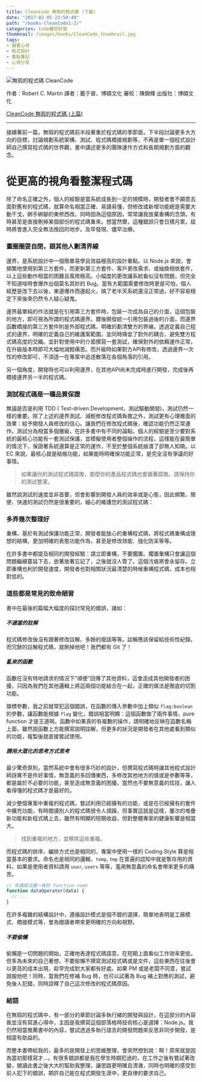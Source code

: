 ```yaml
---
title: CleanCode 無瑕的程式碼 (下篇)
date: "2017-02-05 23:50:49"
path: "/books-CleanCode1-2/"
categories: Code要好好寫
thumbnail: /images/books/CleanCode_thumbnail.jpg
tags:
- 讀書心得
- 程式設計
- 重點筆記
- 心得分享
---
```


![無瑕的程式碼 CleanCode](/images/books/CleanCode.jpg)

作者：Robert C. Martin
譯者：戴于晉、博碩文化
審校：陳錦輝
出版社：博碩文化

[CleanCode 無瑕的程式碼 (上篇)](/2017/02/05/20170205_BOOKS_CleanCode1-1/)

*****

接續著前一篇，無瑕的程式碼前半段著重於程式碼的季節面，下半段討論更多大方向的目標，討論規劃系統架構、測試、程式碼橋接規劃等，不再是單一個程式設計師自己撰寫程式碼的世界觀，書中講述更多的團隊運作方式和長期規劃方面的觀念。

# 從更高的視角看整潔程式碼

除了命名正確之外，個人的經驗是當系統成長到一定的規模時，開發者會不願意去面對舊有的程式碼，就算命名相當正確、易讀易懂，但修改或新增功能總是需要大動干戈，綁手綁腳的東修西改。同時因為這個原因，常常讓我放棄重構的念頭，有時甚至是直接刪掉某個部份的程式碼重來。想當然爾，這種錯誤只會日積月累，屆時將會進入完全無法挽回的地步。及早發現、儘早治療。

### 畫圈圈耍自閉，跟其他人劃清界線

<!--more-->

邊界，是系統設計中一個簡單易學且效益極高的設計重點。以 Node.js 來說，會頻繁地使用到第三方套件，而更新第三方套件、客戶更改需求、或抽換相依套件，以上這些動作相當的困難且風險極高。小幅度的更改讓系統看似沒有問題，但完全不知道啥時會爆炸出個莫名其妙的 Bug。當有大範圍需要修改時更是可怕，個人經歷是改下去以後，東邊爆炸西邊起火，搞了老半天系統還沒正常過，好不容易穩定下來後來仍然令人疑心疑鬼。

邊界最單純的作法就是在引用第三方套件時，包裝一次成為自己的介面，這個包裝的地方，即可視為所謂的程式碼邊界。爾後開發統一引用包裝過後的介面，而邊界函數橋接的第三方套件則是外部程式碼，明確的劃清雙方的界線。透過定義自己程式的邊界，明確的定義自己的維護案範圍，並同時降低了對外的耦合，避免雙方程式碼高度的交織。並針對使用中的介面撰寫一套測試，確保對外的依賴運作正常，在升級版本時即可大幅地減輕痛苦。而升級時如果對方API有修改，透過邊界一次性的修改即可，不須逐一在專案中追逐散落在各個角落的引用。

另一個角度，開發時也可以利用邊界，在其他API尚未完成時進行開發，完成後再橋接邊界另一半的程式碼。

### 測試程式碼是一種品質保證

無論是否是利用 TDD ( Test-driven Development，測試驅動開發)，測試仍然一樣的重要。除了上述的邊界測試、減輕修改程式碼負擔之外，測試更有心理層面的效果：給予開發人員修改的信心。讓我們在修改程式碼後，確認功能仍然正常運作。測試分為相當多個層級，在許多書中有不同的論點。個人的經驗是至少要對系統的最核心功能有一套測試保護，並模擬使用者整個操作的流程，這樣能在最簡單的情況下，保證著系統還算是正常的運作，不至於整個系統崩潰了卻無人知曉。以 EC 來說，最核心就是結帳功能，如果能時時確保功能正常，是完全沒有爭議的好事情。

> 如果讓你的測試程式碼腐敗，那麼你的產品程式碼也會跟著腐敗。請保持你的測試整潔。

雖然說測試的速度並非首要，但會影響到開發人員的效率或是心態，因此頻繁、簡便、快速的測試仍然是很重要的，細心的維護您的測試程式碼：

### 多弄幾次整理好

重構，基於有測試保護功能正常，開發者能放心的重構程式碼，將程式碼重構成理想的結構，更加明確的表態功能作為，甚至是修改效能、強化防呆等等。

在許多書中都提及相同的開發經驗：請立即重構，不要擱置。擱置重構只會讓這個問題繼續蔓延下去，放著放著忘記了，之後就沒人管了。這個污痕將會永留存。立即重構也利於開發速度，開發者也對相關狀況最清楚的時候重構程式碼，成本也相對低的。

### 這些都是常見的致命陋習

書中在最後的篇幅大幅度的探討常見的錯誤，諸如：

##### 不適當的註解

程式碼修改後沒有跟著修改註解、多餘的廢話等等。註解應該保留給技術性紀錄。而冗餘的註解程式碼，就刪掉他吧！我們都有 Git 了！

##### 亂來的函數

函數在沒有特地請求的情況下"順便"回傳了其他資料，這會造成其他開發者的困擾，只因為我們在其他邏輯上將這兩個功能結合在一起，正確的做法是徹底的切割功能。

旗標參數，我之前就常犯這個錯誤，在函數的傳入參數中加上類似 `flag:boolean` 的參數，讓函數能根據 `flag` 變化，錯誤相當明顯：這個函數做了兩件事情，pure function 才是王道啊。函數中如果真的有複數的操作，請明確地反映在函數名稱上面，雖然說函數上方能撰寫說明註解，但更多的狀況是開發者在其他處看到類似的功能，複製後就直接嘗試使用。

##### 請用大眾化的思考方式思考

最少驚奇原則，當然系統中會有很多巧妙的設計，但撰寫程式碼時讓其他程式設計師訝異不是件好事情，無意義的多回傳東西，多修改其他地方的值或是參數等等，都是屬於不必要的功能，甚至造成無意義的困擾。當然也不要無意義的炫技，讓人看得懂的程式碼才是最好的。

減少整個專案中重複的程式碼，嘗試利用已經擁有的功能，或是在已經擁有的套件中擴充功能，有時閱讀別人的程式碼很令人煩躁，但事實這就是這樣，屢次的堆疊新功能和新程式碼上去，雖然有明顯的短期收益，但對整體專案的健康影響是相當大。


> 找到重複的地方，並移除這些重複。

而程式碼的排序、編排方式也是相同的，專案中使用一樣的 Coding Style 算是相當基本的要求。命名也是相同的邏輯，`temp`, `tmp` 在普遍的認知中就是暫存用的資料，如果是使用者資料請用 `user`, `users` 等等，濫用無意義的命名會帶來更多的痛苦。

``` js
// 有講跟沒講一樣的 function name
function dataOperator(data) {
  // ...
}
```

在許多複雜的結構設計中，遵循設計模式是個不錯的選擇，簡單地表明是工廠模式、橋接模式等，會為閱讀者帶來更明確的方向和視野。

##### 不要偷懶

偷懶是一切問題的開始，正確地表達程式碼語意，在短期上面看似工作效率更低，但多為未來的自己著想，不要偷懶不撰寫測試程式碼或是文件，這些東西在往後會以更高的成本出現，趁早完成對大家都有好處。如果 PM 或是老闆不同意，嘗試說服他吧！同時，當我們在修補 Bug 時，也可以試著為 Bug 補上對應的測試，避免後人犯錯，同時詮釋了自己這次修改的程式碼原因。

### 結語

在無瑕的程式碼中，有一部分的章節討論多執行緒的開發與設計，在這部分的內容我並沒有寫進心得中，主因是我撰寫這個部落格時技術核心是選擇：Node.js。我仍然相當推薦書中的內容，嘗試透過多執行語言的開發問題來反思非同步開發，是相當有助益的。

而整本書帶給我的，最多的是開發上的思維整理，會突然想到說：啊！原來就是因為當初那樣寫才...。有很多錯誤都是我在學生時期犯過的，在工作之後有嘗試著改變，閱讀此書之後大大的幫助我整理，讓思路更明確且清澈，同時也明確的感受到前人犯下的錯誤，期許自己能在程式開發生涯中，更自律的要求自己。
